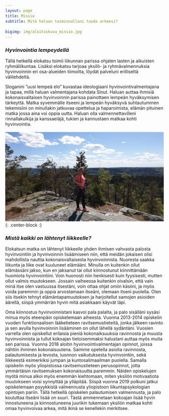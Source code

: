 ```yaml
---
layout: page
title: Missio
subtitle: Mitä haluan toiminnallani tuoda arkeesi?

bigimg: img/aloituskuva_missio.jpg
---
```

### ***Hyvinvointia lempeydellä***

Tällä hetkellä elokatsu toimii liikunnan parissa ohjaten lasten ja aikuisten ryhmäliikuntaa. Lisäksi elokatsu tarjoaa yksilö- ja ryhmävalmennuksia hyvinvoinnin eri osa-alueiden tiimoilta, löydät palveluni erilliseltä välilehdeltä.

Sloganini ”uusi lempeä elo” kuvastaa ideologiaani hyvinvointivalmentajana ja tapaa, millä haluan valmentajana kohdata Sinut. Haluan auttaa ihmisiä kokonaisvaltaisen hyvinvoinnin parissa painottaen lempeän hyväksymisen tärkeyttä.
Matka syvemmälle itseeni ja lempeän hyväksyvä suhtautuminen tekemisiini on minullakin jatkuvaa opettelua ja haparoimista, elämän pituinen matka jossa aina voi oppia uutta. Haluan olla valmennettavilleni rinnallakulkija ja kanssaeläjä, tukien ja kannustaen matkaa kohti hyvinvointia.  
<br/>
![Hyvinvointia lempeydellä](/img/hyvinvointia_lempeydella.jpg "Hyvinvointia lempeydellä"){: .center-block :}
<br/>

### ***Mistä kaikki on lähtenyt liikkeelle?***

Elokatsun matka on lähtenyt liikkeelle yhden ihmisen vahvasta palosta hyvinvointiin ja hyvinvoinnin lisäämiseen niin, että meidän jokaisen olisi mahdollista nauttia kokonaisvaltaisesta hyvinvoinnista.
Nuoresta saakka liikunta ja liike ovat kuuluneet elämääni. Minulla on kuitenkin ollut elämässäni jakso, kun en jaksanut tai ollut kiinnostunut kiinnittämään huomiota hyvinvointiini. Voin huonosti niin henkisesti kuin fyysisesti, mutten ollut valmis muutokseen. Jossain vaiheessa kuitenkin oivalsin, että vain minä itse olen vastuussa itsestäni, voin ottaa ohjat omiin käsiini, ja myös voida paremmin ja oppia arvostamaan itseäni, olemaan itseni puolella. Olen siis itsekin tehnyt elämäntapamuutoksen ja harjoitellut samojen asioiden äärellä, siispä ymmärrän hyvin mitä asiakkaani käyvät läpi.

Oma kiinnostus hyvinvoinnistani kasvoi pala palalta, ja palo sisälläni sysäsi minua myös eteenpäin opiskelemaan aiheesta. Vuonna 2013-2014 opiskelin vuoden funktionaalisen lääketieteen ravitsemustieteitä, jonka jälkeen ravinto ja sen avulla hyvinvoinnin lisääminen on ollut lähellä sydäntäni. Vuosien varrella olen opiskellut erilaisia pieniä kokonaiksuuksia ravinnosta ja muusta hyvinvoinnista ja tullut kokoajan tietoisemmaksi halustani auttaa myös muita sen parissa. Vuonna 2018 aloitin hyvinvointivalmentajan opinnot, joissa nähtiin ihminen kokonaisuutena. Saimme opetella asioita ravinnosta, palautumisesta ja levosta, luonnon vaikutuksesta hyvinvointiin, sekä liikkeestä esimerkiksi jumpan ja kuntosalimaailman puolella. Samalla opiskelin myös yliopistossa ravitsemustieteen perusopinnot, jotta ymmärtäisin ravitsemuksen kokonaisuutta paremmin.
Näiden opiskelujen myötä minua alkoi myös enemmän kiehtomaan, miten yksilön motivaatiota muutokseen voisi synnyttää ja ylläpitää. Siispä vuonna 2019 polkuni jatkui opiskelemaan psyykkistä valmennusta yliopistoon liikuntapsykologian opintojen pariin. Tällä hetkellä opiskelen palautumisen valmennusta, ja palo kouluttaa itseäni lisää on suuri. Tästä ammennetaan kokoajan lisää hyvin innostuneena ja kiinnostuneena juurikin tukemaan yksilön matkaa kohti omaa hyvinvoivaa arkea, mitä ikinä se kenellekin merkitsee.